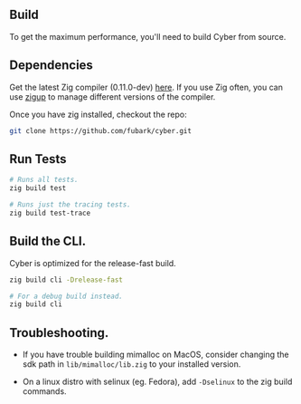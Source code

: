 ## Build
To get the maximum performance, you'll need to build Cyber from source.

## Dependencies
Get the latest Zig compiler (0.11.0-dev) [here](https://ziglang.org/download/).
If you use Zig often, you can use [zigup](https://github.com/marler8997/zigup) to manage different versions of the compiler.

Once you have zig installed, checkout the repo:
```sh
git clone https://github.com/fubark/cyber.git
```

## Run Tests
```sh
# Runs all tests.
zig build test

# Runs just the tracing tests.
zig build test-trace
```

## Build the CLI.
Cyber is optimized for the release-fast build.
```sh
zig build cli -Drelease-fast

# For a debug build instead.
zig build cli
```

## Troubleshooting.
- If you have trouble building mimalloc on MacOS, consider changing the sdk path in `lib/mimalloc/lib.zig` to your installed version.

- On a linux distro with selinux (eg. Fedora), add `-Dselinux` to the zig build commands.